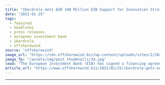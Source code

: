```yaml
---
title: "Iberdrola Gets EUR 100 Million EIB Support for Innovation Strategy"
date: "2021-01-25"
tags: 
  - featured
  - headlines
  - press releases
  - european investment bank
  - iberdrola
  - offshorewind
source: "offshorewind"
image_url: "https://cdn.offshorewind.biz/wp-content/uploads/sites/2/2021/01/25132008/Iberdrola-Gets-EUR-100-Million-EIB-Support-for-Innovation-Strategy.jpg"
image_fp: "/assets/img/post_thumbnails/34.jpg"
lead: "The European Investment Bank (EIB) has signed a financing agreement with Iberdrola to support"
article_url: "https://www.offshorewind.biz/2021/01/25/iberdrola-gets-eur-100-million-eib-support-for-innovation-strategy/"
---
```


---
